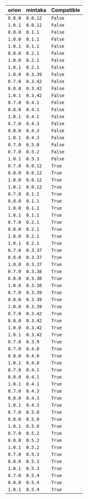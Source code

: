 | orion | mintaka | Compatible | 
 |-------|------|-----| 
| ```0.8.0``` | ```0.0.12``` | ```False``` | 
| ```1.0.1``` | ```0.0.12``` | ```False``` | 
| ```0.8.0``` | ```0.1.1``` | ```False``` | 
| ```1.0.0``` | ```0.1.1``` | ```False``` | 
| ```1.0.1``` | ```0.1.1``` | ```False``` | 
| ```0.8.0``` | ```0.2.1``` | ```False``` | 
| ```1.0.0``` | ```0.2.1``` | ```False``` | 
| ```1.0.1``` | ```0.2.1``` | ```False``` | 
| ```1.0.0``` | ```0.3.39``` | ```False``` | 
| ```0.7.0``` | ```0.3.42``` | ```False``` | 
| ```0.8.0``` | ```0.3.42``` | ```False``` | 
| ```1.0.1``` | ```0.3.42``` | ```False``` | 
| ```0.7.0``` | ```0.4.1``` | ```False``` | 
| ```0.8.0``` | ```0.4.1``` | ```False``` | 
| ```1.0.1``` | ```0.4.1``` | ```False``` | 
| ```0.7.0``` | ```0.4.3``` | ```False``` | 
| ```0.8.0``` | ```0.4.3``` | ```False``` | 
| ```1.0.1``` | ```0.4.3``` | ```False``` | 
| ```0.7.0``` | ```0.5.0``` | ```False``` | 
| ```0.7.0``` | ```0.5.2``` | ```False``` | 
| ```1.0.1``` | ```0.5.3``` | ```False``` | 
| ```0.7.0``` | ```0.0.12``` | ```True``` | 
| ```0.8.0``` | ```0.0.12``` | ```True``` | 
| ```1.0.0``` | ```0.0.12``` | ```True``` | 
| ```1.0.1``` | ```0.0.12``` | ```True``` | 
| ```0.7.0``` | ```0.1.1``` | ```True``` | 
| ```0.8.0``` | ```0.1.1``` | ```True``` | 
| ```1.0.0``` | ```0.1.1``` | ```True``` | 
| ```1.0.1``` | ```0.1.1``` | ```True``` | 
| ```0.7.0``` | ```0.2.1``` | ```True``` | 
| ```0.8.0``` | ```0.2.1``` | ```True``` | 
| ```1.0.0``` | ```0.2.1``` | ```True``` | 
| ```1.0.1``` | ```0.2.1``` | ```True``` | 
| ```0.7.0``` | ```0.3.37``` | ```True``` | 
| ```0.8.0``` | ```0.3.37``` | ```True``` | 
| ```1.0.0``` | ```0.3.37``` | ```True``` | 
| ```0.7.0``` | ```0.3.38``` | ```True``` | 
| ```0.8.0``` | ```0.3.38``` | ```True``` | 
| ```1.0.0``` | ```0.3.38``` | ```True``` | 
| ```0.7.0``` | ```0.3.39``` | ```True``` | 
| ```0.8.0``` | ```0.3.39``` | ```True``` | 
| ```1.0.0``` | ```0.3.39``` | ```True``` | 
| ```0.7.0``` | ```0.3.42``` | ```True``` | 
| ```0.8.0``` | ```0.3.42``` | ```True``` | 
| ```1.0.0``` | ```0.3.42``` | ```True``` | 
| ```1.0.1``` | ```0.3.42``` | ```True``` | 
| ```0.7.0``` | ```0.3.9``` | ```True``` | 
| ```0.7.0``` | ```0.4.0``` | ```True``` | 
| ```0.8.0``` | ```0.4.0``` | ```True``` | 
| ```1.0.1``` | ```0.4.0``` | ```True``` | 
| ```0.7.0``` | ```0.4.1``` | ```True``` | 
| ```0.8.0``` | ```0.4.1``` | ```True``` | 
| ```1.0.1``` | ```0.4.1``` | ```True``` | 
| ```0.7.0``` | ```0.4.3``` | ```True``` | 
| ```0.8.0``` | ```0.4.3``` | ```True``` | 
| ```1.0.1``` | ```0.4.3``` | ```True``` | 
| ```0.7.0``` | ```0.5.0``` | ```True``` | 
| ```0.8.0``` | ```0.5.0``` | ```True``` | 
| ```1.0.1``` | ```0.5.0``` | ```True``` | 
| ```0.7.0``` | ```0.5.2``` | ```True``` | 
| ```0.8.0``` | ```0.5.2``` | ```True``` | 
| ```1.0.1``` | ```0.5.2``` | ```True``` | 
| ```0.7.0``` | ```0.5.3``` | ```True``` | 
| ```0.8.0``` | ```0.5.3``` | ```True``` | 
| ```1.0.1``` | ```0.5.3``` | ```True``` | 
| ```0.7.0``` | ```0.5.4``` | ```True``` | 
| ```0.8.0``` | ```0.5.4``` | ```True``` | 
| ```1.0.1``` | ```0.5.4``` | ```True``` | 
